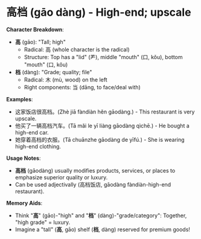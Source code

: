 # **高档 (gāo dàng) - High-end; upscale**

**Character Breakdown**:  
- **高** (gāo): "Tall; high"
  - Radical: 高 (whole character is the radical)
  - Structure: Top has a "lid" (⺶), middle "mouth" (口, kǒu), bottom "mouth" (口, kǒu)  
- **档** (dàng): "Grade; quality; file"
  - Radical: 木 (mù, wood) on the left
  - Right components: 当 (dāng, to face/deal with)

**Examples**:  
- 这家饭店很高档。(Zhè jiā fàndiàn hěn gāodàng.) - This restaurant is very upscale.  
- 他买了一辆高档汽车。(Tā mǎi le yī liàng gāodàng qìchē.) - He bought a high-end car.  
- 她穿着高档的衣服。(Tā chuānzhe gāodàng de yīfú.) - She is wearing high-end clothing.

**Usage Notes**:  
- **高档** (gāodàng) usually modifies products, services, or places to emphasize superior quality or luxury.  
- Can be used adjectivally (高档饭店, gāodàng fàndiàn-high-end restaurant).

**Memory Aids**:  
- Think "**高**" (gāo)-"high" and "**档**" (dàng)-"grade/category": Together, "high grade" = luxury.  
- Imagine a "tall" (**高**, gāo) shelf (**档**, dàng) reserved for premium goods!